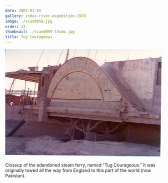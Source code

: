 ```yaml
---
date: 2003-01-01
gallery: indus-river-expedition-1978
image: ./scan0059.jpg
order: 13
thumbnail: ./scan0059-thumb.jpg
title: Tug Courageous
---
```


![Tug Courageous](./scan0059.jpg)

Closeup of the adandoned steam ferry, named "Tug Courageous." It was originally towed all the way from England to this part of the world (now Pakistan).